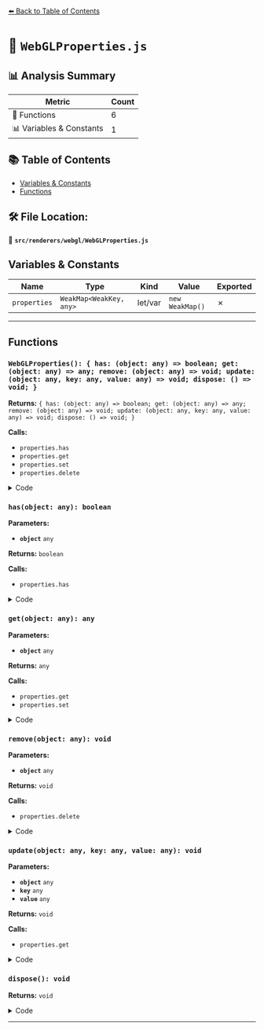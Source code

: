 [⬅️ Back to Table of Contents](../../../index.md)

# 📄 `WebGLProperties.js`

## 📊 Analysis Summary

| Metric | Count |
|--------|-------|
| 🔧 Functions | 6 |
| 📊 Variables & Constants | 1 |

## 📚 Table of Contents

- [Variables & Constants](#variables-constants)
- [Functions](#functions)

## 🛠️ File Location:
📂 **`src/renderers/webgl/WebGLProperties.js`**

## Variables & Constants

| Name | Type | Kind | Value | Exported |
|------|------|------|-------|----------|
| `properties` | `WeakMap<WeakKey, any>` | let/var | `new WeakMap()` | ✗ |


---

## Functions

### `WebGLProperties(): { has: (object: any) => boolean; get: (object: any) => any; remove: (object: any) => void; update: (object: any, key: any, value: any) => void; dispose: () => void; }`

**Returns:** `{ has: (object: any) => boolean; get: (object: any) => any; remove: (object: any) => void; update: (object: any, key: any, value: any) => void; dispose: () => void; }`

**Calls:**

- `properties.has`
- `properties.get`
- `properties.set`
- `properties.delete`

<details><summary>Code</summary>

```typescript
function WebGLProperties() {

	let properties = new WeakMap();

	function has( object ) {

		return properties.has( object );

	}

	function get( object ) {

		let map = properties.get( object );

		if ( map === undefined ) {

			map = {};
			properties.set( object, map );

		}

		return map;

	}

	function remove( object ) {

		properties.delete( object );

	}

	function update( object, key, value ) {

		properties.get( object )[ key ] = value;

	}

	function dispose() {

		properties = new WeakMap();

	}

	return {
		has: has,
		get: get,
		remove: remove,
		update: update,
		dispose: dispose
	};

}
```
</details>

### `has(object: any): boolean`

**Parameters:**

- **`object`** `any`

**Returns:** `boolean`

**Calls:**

- `properties.has`

<details><summary>Code</summary>

```typescript
function has( object ) {

		return properties.has( object );

	}
```
</details>

### `get(object: any): any`

**Parameters:**

- **`object`** `any`

**Returns:** `any`

**Calls:**

- `properties.get`
- `properties.set`

<details><summary>Code</summary>

```typescript
function get( object ) {

		let map = properties.get( object );

		if ( map === undefined ) {

			map = {};
			properties.set( object, map );

		}

		return map;

	}
```
</details>

### `remove(object: any): void`

**Parameters:**

- **`object`** `any`

**Returns:** `void`

**Calls:**

- `properties.delete`

<details><summary>Code</summary>

```typescript
function remove( object ) {

		properties.delete( object );

	}
```
</details>

### `update(object: any, key: any, value: any): void`

**Parameters:**

- **`object`** `any`
- **`key`** `any`
- **`value`** `any`

**Returns:** `void`

**Calls:**

- `properties.get`

<details><summary>Code</summary>

```typescript
function update( object, key, value ) {

		properties.get( object )[ key ] = value;

	}
```
</details>

### `dispose(): void`

**Returns:** `void`

<details><summary>Code</summary>

```typescript
function dispose() {

		properties = new WeakMap();

	}
```
</details>


---
